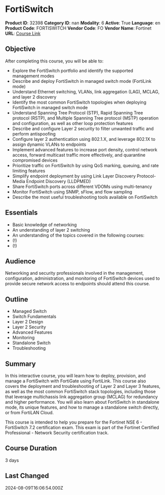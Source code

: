 # FortiSwitch

**Product ID**: 32398
**Category ID**: nan
**Modality**: 6
**Active**: True
**Language**: en
**Product Code**: FORTISWITCH
**Vendor Code**: FO
**Vendor Name**: Fortinet
**URL**: [Course Link](https://www.fastlaneus.com/course/fortinet-fortiswitch)

## Objective
After completing this course, you will be able to:



- Explore the FortiSwitch portfolio and identify the supported management modes
- Describe and deploy FortiSwitch in managed switch mode (FortiLink mode)
- Understand Ethernet switching, VLANs, link aggregation (LAG), MCLAG, and layer 2 discovery
- Identify the most common FortiSwitch topologies when deploying FortiSwitch in managed switch mode
- Understand Spanning Tree Protocol (STP), Rapid Spanning Tree protocol (RSTP), and Multiple Spanning Tree protocol (MSTP) operation and configuration, as well as other loop protection features
- Describe and configure Layer 2 security to filter unwanted traffic and perform antispoofing
- Configure layer 2 authentication using 802.1.X, and leverage 802.1X to assign dynamic VLANs to endpoints
- Implement advanced features to increase port density, control network access, forward multicast traffic more effectively, and quarantine compromised devices
- Prioritize traffic on FortiSwitch by using QoS marking, queuing, and rate limiting features
- Simplify endpoint deployment by using Link Layer Discovery Protocol-Media Endpoint Discovery (LLDPMED)
- Share FortiSwitch ports across different VDOMs using multi-tenancy
- Monitor FortiSwitch using SNMP, sFlow, and flow sampling
- Describe the most useful troubleshooting tools available on FortiSwitch

## Essentials
- Basic knowledge of networking
- An understanding of layer 2 switching
- An understanding of the topics covered in the following courses:
- (!)
- (!)

## Audience
Networking and security professionals involved in the management, configuration, administration, and monitoring of FortiSwitch devices used to provide secure network access to endpoints should attend this course.

## Outline
- Managed Switch
- Switch Fundamentals
- Layer 2 Design
- Layer 2 Security
- Advanced Features
- Monitoring
- Standalone Switch
- Troubleshooting

## Summary
In this interactive course, you will learn how to deploy, provision, and manage a FortiSwitch with FortiGate using FortiLink. This course also covers the deployment and troubleshooting of Layer 2 and Layer 3 features, as well as the most common FortiSwitch stack topologies, including those that leverage multichassis link aggregation group (MCLAG) for redundancy and higher performance. You will also learn about FortiSwitch in standalone mode, its unique features, and how to manage a standalone switch directly, or from FortiLAN Cloud.

This course is intended to help you prepare for the Fortinet NSE 6 - FortiSwitch 7.2 certification exam. This exam is part of the Fortinet Certified Professional - Network Security certification track.

## Course Duration
3 days

## Last Changed
2024-08-09T16:06:54.000Z
